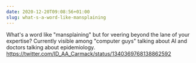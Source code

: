 ```yaml
---
date: 2020-12-20T09:08:56+01:00
slug: what-s-a-word-like-mansplaining
---
```

What's a word like "mansplaining" but for veering beyond the lane of your expertise? Currently visible among "computer guys" talking about AI and doctors talking about epidemiology. 
https://twitter.com/ID_AA_Carmack/status/1340369768138862592


